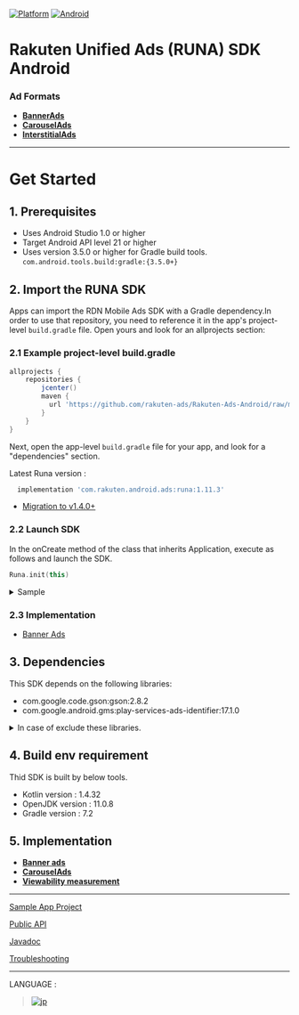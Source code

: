 <div id="top"></div>

[![Platform](http://img.shields.io/badge/platform-Android-brightgreen.svg?style=flat)](https://developer.android.com)
[![Android](http://img.shields.io/badge/support-API_Level_15+-blue.svg?style=flat)](https://developer.android.com)

# Rakuten Unified Ads (RUNA) SDK Android

### Ad Formats

- **[BannerAds](./doc/bannerads/README.md)**
- **[CarouselAds](./doc/carouselads/README.md)**
- **[InterstitialAds](./doc/interstitialads/README.md)**

---

# Get Started

<div id="prerequisites"></div>

## 1. Prerequisites

- Uses Android Studio 1.0 or higher
- Target Android API level 21 or higher
- Uses version 3.5.0 or higher for Gradle build tools.<br>`com.android.tools.build:gradle:{3.5.0+}`

<div id="import_sdk"></div>

## 2. Import the RUNA SDK

Apps can import the RDN Mobile Ads SDK with a Gradle dependency.In order to use that repository, you need to reference it in the app's project-level `build.gradle` file. Open yours and look for an allprojects section:

### 2.1 Example project-level build.gradle

```groovy
allprojects {
    repositories {
        jcenter()
        maven {
          url 'https://github.com/rakuten-ads/Rakuten-Ads-Android/raw/master/maven'
        }
    }
}
```

Next, open the app-level `build.gradle` file for your app, and look for a "dependencies" section.

Latest Runa version :

```groovy
  implementation 'com.rakuten.android.ads:runa:1.11.3'
```

- [Migration to v1.4.0+](./doc/migration/README.md)

### 2.2 Launch SDK

In the onCreate method of the class that inherits Application, execute as follows and launch the SDK.

```kotlin
Runa.init(this)
```

<details>
<summary>Sample</summary>

```kotlin
class Application : Application() {

    override fun onCreate() {
        super.onCreate()
        Runa.init(this)
    }
}
```

</details>

### 2.3 Implementation

- [Banner Ads](./doc/bannerads/README.md)

## 3. Dependencies

This SDK depends on the following libraries:

- com.google.code.gson:gson:2.8.2
- com.google.android.gms:play-services-ads-identifier:17.1.0

<details>
<summary>In case of exclude these libraries.</summary>

If you are already using these libraries, you can exclude them in the following ways to avoid conflicts:

```
implementation("com.rakuten.android.ads:runa:X.X.X") {
    exclude group: "com.google.android.gms", module: "play-services-ads-identifier"
    exclude group: "com.google.code.gson", module: "gson"
}
```

> X.X.X : Using version.
>
> ※ Exclude it with [`exclude`](https://docs.gradle.org/current/javadoc/org/gradle/api/artifacts/ModuleDependency.html#exclude-java.util.Map-) if it is already used and duplicated.

</details>

## 4. Build env requirement

Thid SDK is built by below tools.

- Kotlin version : 1.4.32
- OpenJDK version : 11.0.8
- Gradle version : 7.2

## 5. Implementation

- **[Banner ads](./doc/bannerads/README.md)**
- **[CarouselAds](./doc/carouselads/README.md)**
- **[Viewability measurement](./doc/viewability/README.md)**

---

[Sample App Project](https://github.com/rakuten-ads/Rakuten-Ads-Android-Sample)

[Public API](./doc/api/README.md)

[Javadoc](https://rakuten-ads.github.io/products/runa/android/javadoc/index.html)

[Troubleshooting](./doc/troubleshoot/README.md)

---

LANGUAGE :

> [![jp](./doc/img/lang/ja.png)](./doc/ja)
